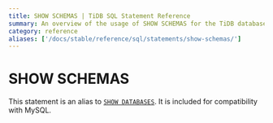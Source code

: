 ```yaml
---
title: SHOW SCHEMAS | TiDB SQL Statement Reference
summary: An overview of the usage of SHOW SCHEMAS for the TiDB database.
category: reference
aliases: ['/docs/stable/reference/sql/statements/show-schemas/']
---
```


# SHOW SCHEMAS

This statement is an alias to [`SHOW DATABASES`](/sql-statements/sql-statement-show-databases.md). It is included for compatibility with MySQL.
